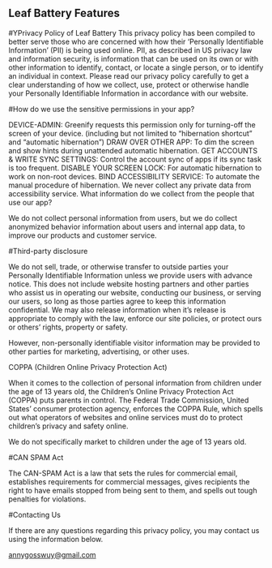 ## Leaf Battery Features

#YPrivacy Policy of Leaf Battery
This privacy policy has been compiled to better serve those who are concerned with how their ‘Personally Identifiable Information’ (PII) is being used online. PII, as described in US privacy law and information security, is information that can be used on its own or with other information to identify, contact, or locate a single person, or to identify an individual in context. Please read our privacy policy carefully to get a clear understanding of how we collect, use, protect or otherwise handle your Personally Identifiable Information in accordance with our website.

#How do we use the sensitive permissions in your app?

DEVICE-ADMIN: Greenify requests this permission only for turning-off the screen of your device. (including but not limited to “hibernation shortcut” and “automatic hibernation”)
DRAW OVER OTHER APP: To dim the screen and show hints during unattended automatic hibernation.
GET ACCOUNTS & WRITE SYNC SETTINGS: Control the account sync of apps if its sync task is too frequent.
DISABLE YOUR SCREEN LOCK: For automatic hibernation to work on non-root devices.
BIND ACCESSIBILITY SERVICE: To automate the manual procedure of hibernation. We never collect any private data from accessibility service.
What information do we collect from the people that use our app?

We do not collect personal information from users, but we do collect anonymized behavior information about users and internal app data, to improve our products and customer service.

#Third-party disclosure

We do not sell, trade, or otherwise transfer to outside parties your Personally Identifiable Information unless we provide users with advance notice. This does not include website hosting partners and other parties who assist us in operating our website, conducting our business, or serving our users, so long as those parties agree to keep this information confidential. We may also release information when it’s release is appropriate to comply with the law, enforce our site policies, or protect ours or others’ rights, property or safety.

However, non-personally identifiable visitor information may be provided to other parties for marketing, advertising, or other uses.

COPPA (Children Online Privacy Protection Act)

When it comes to the collection of personal information from children under the age of 13 years old, the Children’s Online Privacy Protection Act (COPPA) puts parents in control. The Federal Trade Commission, United States’ consumer protection agency, enforces the COPPA Rule, which spells out what operators of websites and online services must do to protect children’s privacy and safety online.

We do not specifically market to children under the age of 13 years old.

#CAN SPAM Act

The CAN-SPAM Act is a law that sets the rules for commercial email, establishes requirements for commercial messages, gives recipients the right to have emails stopped from being sent to them, and spells out tough penalties for violations.

#Contacting Us

If there are any questions regarding this privacy policy, you may contact us using the information below.

annygosswuy@gmail.com

